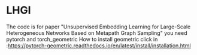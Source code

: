 # LHGI
The code is for paper "Unsupervised Embedding Learning for Large-Scale Heterogeneous Networks Based on Metapath Graph Sampling"
you need pytorch and torch_geometric
How to install geometric click in :https://pytorch-geometric.readthedocs.io/en/latest/install/installation.html
